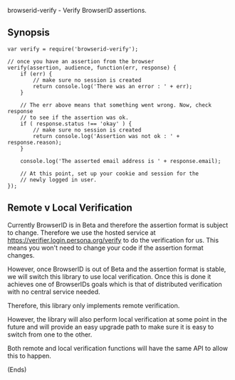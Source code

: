 browserid-verify - Verify BrowserID assertions.

## Synopsis ##

```
var verify = require('browserid-verify');

// once you have an assertion from the browser
verify(assertion, audience, function(err, response) {
    if (err) {
        // make sure no session is created
        return console.log('There was an error : ' + err);
    }

    // The err above means that something went wrong. Now, check response
    // to see if the assertion was ok.
    if ( response.status !== 'okay' ) {
        // make sure no session is created
        return console.log('Assertion was not ok : ' + response.reason);
    }

    console.log('The asserted email address is ' + response.email);

    // At this point, set up your cookie and session for the
    // newly logged in user.
});
```

## Remote v Local Verification ##

Currently BrowserID is in Beta and therefore the assertion format is subject to change. Therefore we use the hosted
service at https://verifier.login.persona.org/verify to do the verification for us. This means you won't need to change
your code if the assertion format changes.

However, once BrowserID is out of Beta and the assertion format is stable, we will switch this library to use local
verification. Once this is done it achieves one of BrowserIDs goals which is that of distributed verification with no
central service needed.

Therefore, this library only implements remote verification.

However, the library will also perform local verification at some point in the future and will provide an easy upgrade
path to make sure it is easy to switch from one to the other.

Both remote and local verification functions will have the same API to allow this to happen.

(Ends)
